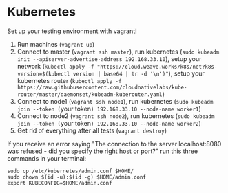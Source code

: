 Kubernetes
=========

Set up your testing environment with vagrant!

1. Run machines (```vagrant up```)
2. Connect to master (```vagrant ssh master```), run kubernetes (```sudo kubeadm init --apiserver-advertise-address 192.168.33.10```), setup your network (```kubectl apply -f "https://cloud.weave.works/k8s/net?k8s-version=$(kubectl version | base64 | tr -d '\n')"```), setup your kubernetes router (```kubectl apply -f https://raw.githubusercontent.com/cloudnativelabs/kube-router/master/daemonset/kubeadm-kuberouter.yaml```)
3. Connect to node1 (```vagrant ssh node1```), run kubernetes (```sudo kubeadm join --token (```your token```) 192.168.33.10 --node-name worker1```)
4. Connect to node2 (```vagrant ssh node2```), run kubernetes (```sudo kubeadm join --token (```your token```) 192.168.33.10 --node-name worker2```)
5. Get rid of everything after all tests (```vagrant destroy```)


If you receive an error saying "The connection to the server localhost:8080 was refused - did you specify the right host or port?" run this three commands in your terminal:
```
sudo cp /etc/kubernetes/admin.conf $HOME/
sudo chown $(id -u):$(id -g) $HOME/admin.conf
export KUBECONFIG=$HOME/admin.conf
```